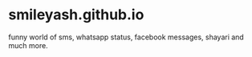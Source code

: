 # smileyash.github.io
funny world of sms, whatsapp status, facebook messages, shayari and much more.

